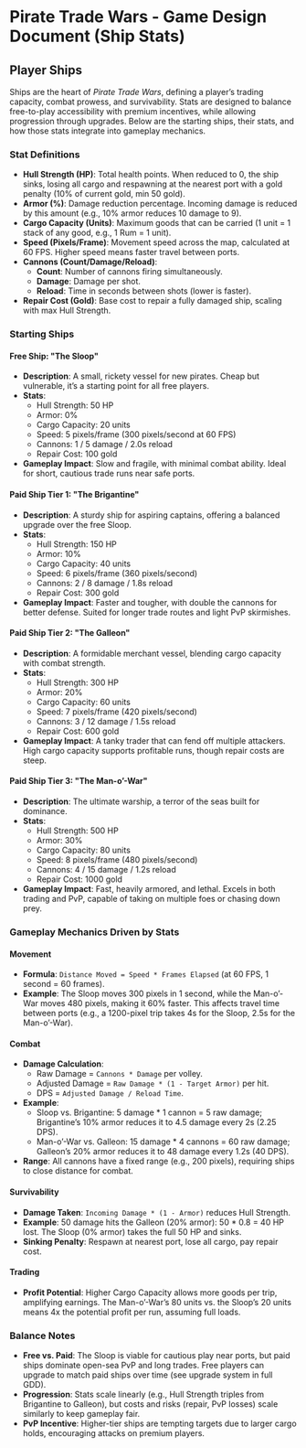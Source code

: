 # Pirate Trade Wars - Game Design Document (Ship Stats)

## Player Ships
Ships are the heart of *Pirate Trade Wars*, defining a player’s trading capacity, combat prowess, and survivability. Stats are designed to balance free-to-play accessibility with premium incentives, while allowing progression through upgrades. Below are the starting ships, their stats, and how those stats integrate into gameplay mechanics.

### Stat Definitions
- **Hull Strength (HP)**: Total health points. When reduced to 0, the ship sinks, losing all cargo and respawning at the nearest port with a gold penalty (10% of current gold, min 50 gold).
- **Armor (%)**: Damage reduction percentage. Incoming damage is reduced by this amount (e.g., 10% armor reduces 10 damage to 9).
- **Cargo Capacity (Units)**: Maximum goods that can be carried (1 unit = 1 stack of any good, e.g., 1 Rum = 1 unit).
- **Speed (Pixels/Frame)**: Movement speed across the map, calculated at 60 FPS. Higher speed means faster travel between ports.
- **Cannons (Count/Damage/Reload)**: 
  - **Count**: Number of cannons firing simultaneously.
  - **Damage**: Damage per shot.
  - **Reload**: Time in seconds between shots (lower is faster).
- **Repair Cost (Gold)**: Base cost to repair a fully damaged ship, scaling with max Hull Strength.

### Starting Ships
#### Free Ship: "The Sloop"
- **Description**: A small, rickety vessel for new pirates. Cheap but vulnerable, it’s a starting point for all free players.
- **Stats**:
  - Hull Strength: 50 HP
  - Armor: 0%
  - Cargo Capacity: 20 units
  - Speed: 5 pixels/frame (300 pixels/second at 60 FPS)
  - Cannons: 1 / 5 damage / 2.0s reload
  - Repair Cost: 100 gold
- **Gameplay Impact**: Slow and fragile, with minimal combat ability. Ideal for short, cautious trade runs near safe ports.

#### Paid Ship Tier 1: "The Brigantine"
- **Description**: A sturdy ship for aspiring captains, offering a balanced upgrade over the free Sloop.
- **Stats**:
  - Hull Strength: 150 HP
  - Armor: 10%
  - Cargo Capacity: 40 units
  - Speed: 6 pixels/frame (360 pixels/second)
  - Cannons: 2 / 8 damage / 1.8s reload
  - Repair Cost: 300 gold
- **Gameplay Impact**: Faster and tougher, with double the cannons for better defense. Suited for longer trade routes and light PvP skirmishes.

#### Paid Ship Tier 2: "The Galleon"
- **Description**: A formidable merchant vessel, blending cargo capacity with combat strength.
- **Stats**:
  - Hull Strength: 300 HP
  - Armor: 20%
  - Cargo Capacity: 60 units
  - Speed: 7 pixels/frame (420 pixels/second)
  - Cannons: 3 / 12 damage / 1.5s reload
  - Repair Cost: 600 gold
- **Gameplay Impact**: A tanky trader that can fend off multiple attackers. High cargo capacity supports profitable runs, though repair costs are steep.

#### Paid Ship Tier 3: "The Man-o’-War"
- **Description**: The ultimate warship, a terror of the seas built for dominance.
- **Stats**:
  - Hull Strength: 500 HP
  - Armor: 30%
  - Cargo Capacity: 80 units
  - Speed: 8 pixels/frame (480 pixels/second)
  - Cannons: 4 / 15 damage / 1.2s reload
  - Repair Cost: 1000 gold
- **Gameplay Impact**: Fast, heavily armored, and lethal. Excels in both trading and PvP, capable of taking on multiple foes or chasing down prey.

### Gameplay Mechanics Driven by Stats
#### Movement
- **Formula**: `Distance Moved = Speed * Frames Elapsed` (at 60 FPS, 1 second = 60 frames).
- **Example**: The Sloop moves 300 pixels in 1 second, while the Man-o’-War moves 480 pixels, making it 60% faster. This affects travel time between ports (e.g., a 1200-pixel trip takes 4s for the Sloop, 2.5s for the Man-o’-War).

#### Combat
- **Damage Calculation**: 
  - Raw Damage = `Cannons * Damage` per volley.
  - Adjusted Damage = `Raw Damage * (1 - Target Armor)` per hit.
  - DPS = `Adjusted Damage / Reload Time`.
- **Example**:
  - Sloop vs. Brigantine: 5 damage * 1 cannon = 5 raw damage; Brigantine’s 10% armor reduces it to 4.5 damage every 2s (2.25 DPS).
  - Man-o’-War vs. Galleon: 15 damage * 4 cannons = 60 raw damage; Galleon’s 20% armor reduces it to 48 damage every 1.2s (40 DPS).
- **Range**: All cannons have a fixed range (e.g., 200 pixels), requiring ships to close distance for combat.

#### Survivability
- **Damage Taken**: `Incoming Damage * (1 - Armor)` reduces Hull Strength.
- **Example**: 50 damage hits the Galleon (20% armor): 50 * 0.8 = 40 HP lost. The Sloop (0% armor) takes the full 50 HP and sinks.
- **Sinking Penalty**: Respawn at nearest port, lose all cargo, pay repair cost.

#### Trading
- **Profit Potential**: Higher Cargo Capacity allows more goods per trip, amplifying earnings. The Man-o’-War’s 80 units vs. the Sloop’s 20 units means 4x the potential profit per run, assuming full loads.

### Balance Notes
- **Free vs. Paid**: The Sloop is viable for cautious play near ports, but paid ships dominate open-sea PvP and long trades. Free players can upgrade to match paid ships over time (see upgrade system in full GDD).
- **Progression**: Stats scale linearly (e.g., Hull Strength triples from Brigantine to Galleon), but costs and risks (repair, PvP losses) scale similarly to keep gameplay fair.
- **PvP Incentive**: Higher-tier ships are tempting targets due to larger cargo holds, encouraging attacks on premium players.